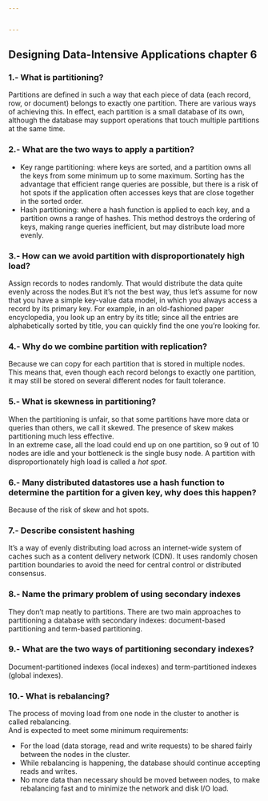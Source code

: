 ```yaml
---


---
```


<h2 id="designing-data-intensive-applications-chapter-6">Designing Data-Intensive Applications chapter 6</h2>
<h3 id="what-is-partitioning">1.-   What is partitioning?</h3>
<p>Partitions are defined in such a way that each piece of data (each record, row, or document) belongs to exactly one partition. There are various ways of achieving this. In effect, each partition is a small database of its own, although the database may support operations that touch multiple partitions at the same time.</p>
<h3 id="what-are-the-two-ways-to-apply-a-partition">2.- What are the two ways to apply a partition?</h3>
<ul>
<li>Key range partitioning: where keys are sorted, and a partition owns all the keys from some minimum up to some maximum. Sorting has the advantage that efficient range queries are possible, but there is a risk of hot spots if the application often accesses keys that are close together in the sorted order.</li>
<li>Hash partitioning: where a hash function is applied to each key, and a partition owns a range of hashes. This method destroys the ordering of keys, making range queries inefficient, but may distribute load more evenly.</li>
</ul>
<h3 id="how-can-we-avoid-partition-with-disproportionately-high-load">3.- How can we avoid partition with disproportionately high load?</h3>
<p>Assign records to nodes randomly. That would distribute the data quite evenly across the nodes.But it’s not the best way, thus let’s assume for now that you have a simple key-value data model, in which you always access a record by its primary key. For example, in an old-fashioned paper encyclopedia, you look up an entry by its title; since all the entries are alphabetically sorted by title, you can quickly find the one you’re looking for.</p>
<h3 id="why-do-we-combine-partition-with-replication">4.- Why do we combine partition with replication?</h3>
<p>Because we can copy for each partition that is stored in multiple nodes. This means that, even though each record belongs to exactly one partition, it may still be stored on several different nodes for fault tolerance.</p>
<h3 id="what-is-skewness-in-partitioning">5.- What is skewness in partitioning?</h3>
<p>When the partitioning is unfair, so that some partitions have more data or queries than others, we call it skewed. The presence of skew makes partitioning much less effective.<br>
In an extreme case, all the load could end up on one partition, so 9 out of 10 nodes are idle and your bottleneck is the single busy node. A partition with disproportionately high load is called a <em>hot spot</em>.</p>
<h3 id="many-distributed-datastores-use-a-hash-function-to-determine-the-partition-for-a-given-key-why-does-this-happen">6.- Many distributed datastores use a hash function to determine the partition for a given key, why does this happen?</h3>
<p>Because of the risk of skew and hot spots.</p>
<h3 id="describe-consistent-hashing">7.- Describe consistent hashing</h3>
<p>It’s a way of evenly distributing load across an internet-wide system of caches such as a content delivery network (CDN). It uses randomly chosen partition boundaries to avoid the need for central control or distributed consensus.</p>
<h3 id="name-the-primary-problem-of-using-secondary-indexes">8.- Name the primary problem of using secondary indexes</h3>
<p>They don’t map neatly to partitions.  There are two main approaches to partitioning a database with secondary indexes: document-based partitioning and term-based partitioning.</p>
<h3 id="what-are-the-two-ways-of-partitioning-secondary-indexes">9.- What are the two ways of partitioning secondary indexes?</h3>
<p>Document-partitioned indexes (local indexes) and term-partitioned indexes (global indexes).</p>
<h3 id="what-is-rebalancing">10.- What is rebalancing?</h3>
<p>The process of moving load from one node in the cluster to another is called rebalancing.<br>
And is expected to meet some minimum requirements:</p>
<ul>
<li>For the load (data storage, read and write requests) to be shared fairly between the nodes in the cluster.</li>
<li>While rebalancing is happening, the database should continue accepting reads and writes.</li>
<li>No more data than necessary should be moved between nodes, to make rebalancing fast and to minimize the network and disk I/O load.</li>
</ul>


